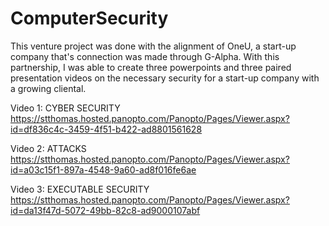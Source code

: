 # ComputerSecurity

This venture project was done with the alignment of OneU, a start-up company that's connection was made through G-Alpha. With this partnership, I was able to create three powerpoints and three paired presentation videos on the necessary security for a start-up company with a growing cliental. 

Video 1: CYBER SECURITY
https://stthomas.hosted.panopto.com/Panopto/Pages/Viewer.aspx?id=df836c4c-3459-4f51-b422-ad8801561628

Video 2: ATTACKS
https://stthomas.hosted.panopto.com/Panopto/Pages/Viewer.aspx?id=a03c15f1-897a-4548-9a60-ad8f016fe6ae

Video 3: EXECUTABLE SECURITY
https://stthomas.hosted.panopto.com/Panopto/Pages/Viewer.aspx?id=da13f47d-5072-49bb-82c8-ad9000107abf

